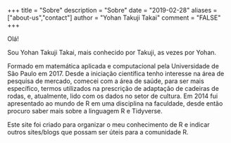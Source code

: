 +++
title = "Sobre"
description = "Sobre"
date = "2019-02-28"
aliases = ["about-us","contact"]
author = "Yohan Takuji Takai"
comment = "FALSE"
+++

Olá!

Sou Yohan Takuji Takai, mais conhecido por Takuji, as vezes por Yohan. 

Formado em matemática aplicada e computacional pela Universidade de São Paulo em 2017.
Desde a iniciação científica tenho interesse na área de pesquisa de mercado, comecei com a área de 
saúde, para ser mais específico, termos utilizados na prescrição de adaptação de cadeiras de rodas, e, atualmente, 
lido com os dados no setor de cultura. 
Em 2014 fui apresentado ao mundo de R em uma disciplina na faculdade, desde então procuro saber mais sobre 
a linguagem R e Tidyverse. 

Este site foi criado para organizar o meu conhecimento de R e indicar outros sites/blogs que possam ser úteis para
a comunidade R. 


